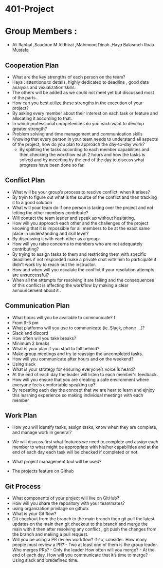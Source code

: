 # 401-Project

# Group Members :
- Ali Rahhal ,Saadoun M Aldhirat ,Mahmood Dinah ,Haya Balasmeh Roaa Mustafa

## Cooperation Plan

- What are the key strengths of each person on the team?
 - Haya : attentions to details, highly dedicated to deadline , good data analysis and visualization skills.
  - The others will be added as we could not meet yet but discussed most of the parts.
- How can you best utilize these strengths in the execution of your project?
 - By asking every member about their interest on each task or feature and allocating it according to that.
- In which professional competencies do you each want to develop greater strength?
 - Problem solving and time management and communication skills
- Knowing that every person in your team needs to understand all aspects of the project, how do you plan to approach the day-to-day work?
  - By splitting the tasks according to each member capabilities and then checking the workflow each 2 hours and how the tasks is solved and by meeeting by the end of the day to discuss what progress have been done so far.

## Conflict Plan

- What will be your group’s process to resolve conflict, when it arises?
 - By tryin to figure out what is the source of the conflict and then tracking it to a good solution
- What will your team do if one person is taking over the project and not letting the other members contribute?
 - Will contact the team leader and speak up without hesitating.
- How will you approach each other and the challenges of the project knowing that it is impossible for all members to be at the exact same place in understanding and skill level?
 - By discussing it with each other as a group.
- How will you raise concerns to members who are not adequately contributing?
 - By trying to assign tasks to them and restricting them with specific deadlines if not responded make a private chat with him to participate if didn't work try to reach out the instructor.
- How and when will you escalate the conflict if your resolution attempts are unsuccessful?
 - When all the attempts for resolving it are failing and the consequences of this conflict is affecting the workflow by making a clear announcement about it .

## Communication Plan

- What hours will you be available to communicate? f
 - From 9-5 pm
- What platforms will you use to communicate (ie. Slack, phone …)?
 - Slack and discord
- How often will you take breaks?
 - Minimum 2 breaks
- What is your plan if you start to fall behind?
 - Make group meetings and try to reassign the uncompleted tasks.
- How will you communicate after hours and on the weekend?
 - Using slack
- What is your strategy for ensuring everyone’s voice is heard?
 - At the end of each day the leader will listen to each member's feedback.
- How will you ensure that you are creating a safe environment where everyone feels comfortable speaking up?
 - By repeating each day the concept that we are hear to learn and ejnjoy this learning experience so making individual meetings with each member

## Work Plan

- How you will identify tasks, assign tasks, know when they are complete, and manage work in general?
 - We will discuss first what features we need to complete and assign each member to what might be appropriate with his/her capabilities and at the end of each day each task will be checked if completed or not.

- What project management tool will be used?
 - The projects feature on Github

## Git Process

- What components of your project will live on GitHub?
- How will you share the repository with your teammates?
 - using organization privilage on github.
- What is your Git flow?
 - Git checkout from the branch to the main branch then git pull the latest updates on the main then git checkout to the branch and merge the main with it then after resolving any conflict , git push the changes from the branch and making a pull request.
- Will you be using a PR review workflow? If so, consider:
        How many people must review a PR?
        - Two at least one of them is the group leader.
        Who merges PRs?
        - Only the leader
        How often will you merge?
        - At the end of each day.
        How will you communicate that it’s time to merge?
        - Using slack and predefined time.